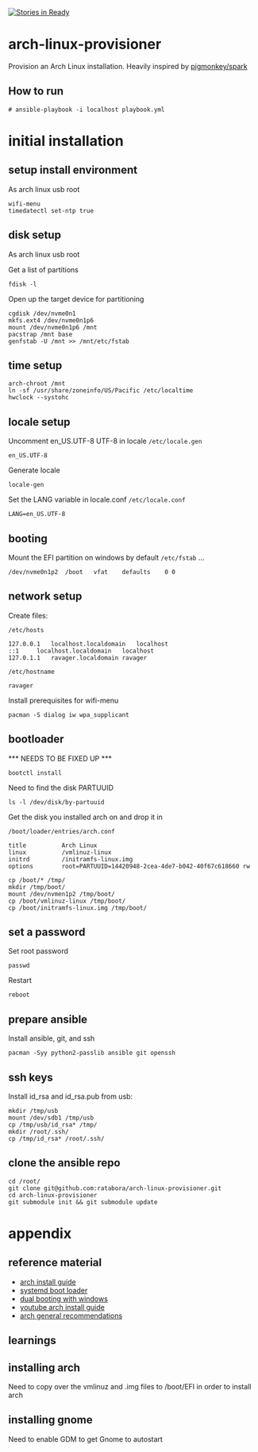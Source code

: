 [![Stories in Ready](https://badge.waffle.io/ratabora/arch-linux-provisioner.png?label=ready&title=Ready)](https://waffle.io/ratabora/arch-linux-provisioner?utm_source=badge)
# arch-linux-provisioner
Provision an Arch Linux installation. Heavily inspired by [pigmonkey/spark](https://github.com/pigmonkey/spark)

## How to run

```
# ansible-playbook -i localhost playbook.yml
```

# initial installation

## setup install environment
As arch linux usb root

```
wifi-menu
timedatectl set-ntp true
```

## disk setup
As arch linux usb root

Get a list of partitions

```
fdisk -l
```

Open up the target device for partitioning

```
cgdisk /dev/nvme0n1
mkfs.ext4 /dev/nvme0n1p6
mount /dev/nvme0n1p6 /mnt
pacstrap /mnt base
genfstab -U /mnt >> /mnt/etc/fstab
```

## time setup
```
arch-chroot /mnt
ln -sf /usr/share/zoneinfo/US/Pacific /etc/localtime
hwclock --systohc
```

## locale setup

Uncomment en_US.UTF-8 UTF-8 in locale
`/etc/locale.gen`
```
en_US.UTF-8
```

Generate locale
```
locale-gen
```

Set the LANG variable in locale.conf
`/etc/locale.conf`
```
LANG=en_US.UTF-8
```

## booting
Mount the EFI partition on windows by default
`/etc/fstab`
...
```
/dev/nvme0n1p2	/boot	vfat	defaults	0 0
```

## network setup
Create files:

`/etc/hosts`

```
127.0.0.1	localhost.localdomain	localhost
::1		localhost.localdomain	localhost
127.0.1.1	ravager.localdomain	ravager
```

`/etc/hostname`
```
ravager
```

Install prerequisites for wifi-menu
```
pacman -S dialog iw wpa_supplicant
```

## bootloader

*** NEEDS TO BE FIXED UP ***
```
bootctl install
```

Need to find the disk PARTUUID

`ls -l /dev/disk/by-partuuid`

Get the disk you installed arch on and drop it in

`/boot/loader/entries/arch.conf`
```
title          Arch Linux
linux          /vmlinuz-linux
initrd         /initramfs-linux.img
options        root=PARTUUID=14420948-2cea-4de7-b042-40f67c618660 rw
```

```
cp /boot/* /tmp/
mkdir /tmp/boot/
mount /dev/nvmen1p2 /tmp/boot/
cp /boot/vmlinuz-linux /tmp/boot/
cp /boot/initramfs-linux.img /tmp/boot/
```

## set a password
Set root password
```
passwd
```
Restart
```
reboot
```

## prepare ansible

Install ansible, git, and ssh
```
pacman -Syy python2-passlib ansible git openssh
```

## ssh keys
Install id_rsa and id_rsa.pub from usb: 

```
mkdir /tmp/usb
mount /dev/sdb1 /tmp/usb
cp /tmp/usb/id_rsa* /tmp/
mkdir /root/.ssh/
cp /tmp/id_rsa* /root/.ssh/
```

## clone the ansible repo
```
cd /root/
git clone git@github.com:ratabora/arch-linux-provisioner.git
cd arch-linux-provisioner
git submodule init && git submodule update
```

# appendix

## reference material
* [arch install guide](https://wiki.archlinux.org/index.php/Installation_guide)
* [systemd boot loader](https://wiki.archlinux.org/index.php/Systemd-boot)
* [dual booting with windows](https://wiki.archlinux.org/index.php/Dual_boot_with_Windows)
* [youtube arch install guide](https://www.youtube.com/watch?v=MMkST5IjSjY)
* [arch general recommendations](https://wiki.archlinux.org/index.php/General_recommendations)

## learnings

## installing arch
Need to copy over the vmlinuz and .img files to /boot/EFI in order to install arch

## installing gnome
Need to enable GDM to get Gnome to autostart
